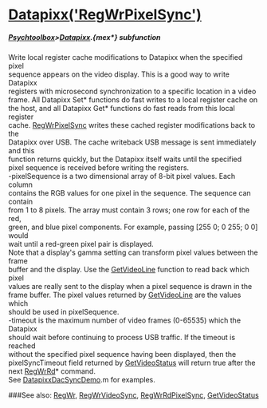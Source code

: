 # [Datapixx('RegWrPixelSync')](Datapixx-RegWrPixelSync) 
##### [Psychtoolbox](Psychtoolbox)>[Datapixx](Datapixx).{mex*} subfunction


Write local register cache modifications to Datapixx when the specified pixel  
sequence appears on the video display. This is a good way to write Datapixx  
registers with microsecond synchronization to a specific location in a video  
frame. All Datapixx Set\* functions do fast writes to a local register cache on  
the host, and all Datapixx Get\* functions do fast reads from this local register  
cache. [RegWrPixelSync](RegWrPixelSync) writes these cached register modifications back to the  
Datapixx over USB. The cache writeback USB message is sent immediately and this  
function returns quickly, but the Datapixx itself waits until the specified  
pixel sequence is received before writing the registers.  
-pixelSequence is a two dimensional array of 8-bit pixel values. Each column  
contains the RGB values for one pixel in the sequence. The sequence can contain  
from 1 to 8 pixels. The array must contain 3 rows; one row for each of the red,  
green, and blue pixel components. For example, passing [255 0; 0 255; 0 0] would  
wait until a red-green pixel pair is displayed.  
Note that a display's gamma setting can transform pixel values between the frame  
buffer and the display. Use the [GetVideoLine](GetVideoLine) function to read back which pixel  
values are really sent to the display when a pixel sequence is drawn in the  
frame buffer. The pixel values returned by [GetVideoLine](GetVideoLine) are the values which  
should be used in pixelSequence.  
-timeout is the maximum number of video frames (0-65535) which the Datapixx  
should wait before continuing to process USB traffic. If the timeout is reached  
without the specified pixel sequence having been displayed, then the  
pixelSyncTimeout field returned by [GetVideoStatus](GetVideoStatus) will return true after the  
next [RegWrRd](RegWrRd)\* command.  
See [DatapixxDacSyncDemo](DatapixxDacSyncDemo).m for examples.  
  


###See also:
[RegWr](Datapixx-RegWr), [RegWrVideoSync](Datapixx-RegWrVideoSync), [RegWrRdPixelSync](Datapixx-RegWrRdPixelSync), [GetVideoStatus](Datapixx-GetVideoStatus)
